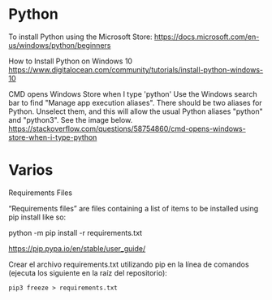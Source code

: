 # Python



To install Python using the Microsoft Store:
https://docs.microsoft.com/en-us/windows/python/beginners


How to Install Python on Windows 10
https://www.digitalocean.com/community/tutorials/install-python-windows-10


CMD opens Windows Store when I type 'python'
Use the Windows search bar to find "Manage app execution aliases". There should be two aliases for Python. Unselect them, and this will allow the usual Python aliases "python" and "python3". See the image below.
https://stackoverflow.com/questions/58754860/cmd-opens-windows-store-when-i-type-python

# Varios

Requirements Files

“Requirements files” are files containing a list of items to be installed using pip install like so:

python -m pip install -r requirements.txt

https://pip.pypa.io/en/stable/user_guide/

Crear el archivo requirements.txt utilizando pip en la línea de comandos (ejecuta los siguiente en la raíz del repositorio):

```
pip3 freeze > requirements.txt
```
